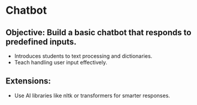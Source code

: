 # Chatbot
## Objective: Build a basic chatbot that responds to predefined inputs.

- Introduces students to text processing and dictionaries.
- Teach handling user input effectively.

## Extensions:
- Use AI libraries like nltk or transformers for smarter responses.
